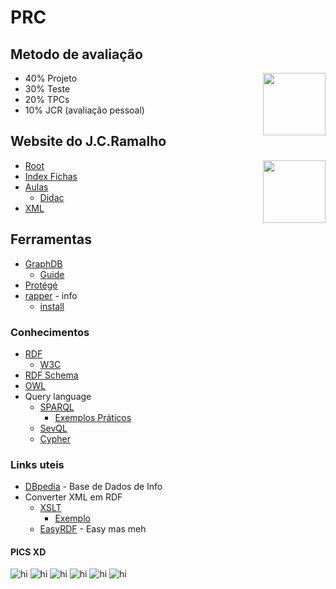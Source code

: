 # PRC

## Metodo de avaliação
<img height=100p style="float:right" src="http://www.stickpng.com/assets/images/586295ba3796e30ac4468739.png">

* 40% Projeto
* 30% Teste
* 20% TPCs
* 10% JCR (avaliação pessoal)

## Website do J.C.Ramalho
<img height=100p style="float:right" src="http://www4.di.uminho.pt/~jcr/images/jcr-keep.jpg">

* [Root](http://www4.di.uminho.pt/~jcr/)
* [Index Fichas](http://www4.di.uminho.pt/~jcr/AULAS/didac/RepFichas/site/index-fichas.html)
* [Aulas](http://www4.di.uminho.pt/~jcr/AULAS)
    * [Didac](http://www4.di.uminho.pt/~jcr/AULAS/didac/)
* [XML](http://www4.di.uminho.pt/~jcr/XML/)

## Ferramentas
* [GraphDB](https://www.ontotext.com/company/news/ontotexts-graphdb-8-8-0-enriches-the-knowledge-graph-experience/)
    * [Guide](http://graphdb.ontotext.com/documentation/free/quick-start-guide.html)
* [Protégé](https://protege.stanford.edu/)
* [rapper](http://librdf.org/raptor/rapper.html) - info
    * [install](https://www.howtoinstall.co/en/ubuntu/trusty/raptor-utils)


### Conhecimentos
* [RDF](https://en.wikipedia.org/wiki/Resource_Description_Framework)
    * [W3C](https://www.w3.org/RDF/)
* [RDF Schema](https://en.wikipedia.org/wiki/RDF_Schema)
* [OWL](https://en.wikipedia.org/wiki/Web_Ontology_Language)
* Query language
    * [SPARQL](https://en.wikipedia.org/wiki/SPARQL)
        * [Exemplos Práticos](https://www.w3.org/2009/Talks/0615-qbe/)
    * [SevQL]()
    * [Cypher](https://en.wikipedia.org/wiki/Cypher_Query_Language)

### Links uteis
* [DBpedia](https://wiki.dbpedia.org/) - Base de Dados de Info
* Converter XML em RDF
    * [XSLT](https://www.w3.org/community/rax/wiki/XML_to_RDF_Transformation_processes_using_XSLT)
        * [Exemplo](https://stackoverflow.com/questions/25959107/convert-xml-file-to-rdf-xml-using-xslt)
    * [EasyRDF](http://www.easyrdf.org/converter) - Easy mas meh


#### PICS XD
![hi](http://www.stickpng.com/assets/images/586295ba3796e30ac4468739.png)
![hi](https://media3.giphy.com/media/L3nWlmgyqCeU8/giphy.gif)
![hi](http://image.noelshack.com/fichiers/2014/38/1410967177-dragonballzgif-0.gif)
![hi](https://media1.tenor.com/images/9e01369c2339ebb3ba93a56c258004e4/tenor.gif?itemid=12302415)
![hi]()
![hi]()